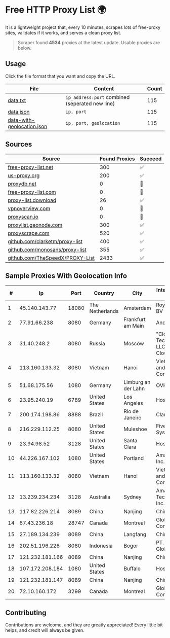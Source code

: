 
# Free HTTP Proxy List 🌍

It is a lightweight project that, every 10 minutes, scrapes lots of free-proxy sites, validates if it works, and serves a clean proxy list.


> Scraper found **4534** proxies at the latest update. Usable proxies are below.

## Usage

Click the file format that you want and copy the URL.


|File|Content|Count|
|----|-------|-----|
|[data.txt](https://raw.githubusercontent.com/themiralay/Proxy-List-World/master/data.txt)|`ip_address:port` combined (seperated new line)|115|
|[data.json](https://raw.githubusercontent.com/themiralay/Proxy-List-World/master/data.json)|`ip, port`|115|
|[data-with-geolocation.json](https://raw.githubusercontent.com/themiralay/Proxy-List-World/master/data-with-geolocation.json)|`ip, port, geolocation`|115|

## Sources

|Source|Found Proxies|Succeed|
|------|-------------|-------|
|[free-proxy-list.net](https://free-proxy-list.net)|300|✅|
|[us-proxy.org](https://www.us-proxy.org)|200|✅|
|[proxydb.net](http://proxydb.net)|0|🚫|
|[free-proxy-list.com](https://free-proxy-list.com/?page=&port=&type%5B%5D=http&type%5B%5D=https&up_time=0&search=Search)|0|🚫|
|[proxy-list.download](https://www.proxy-list.download/HTTP)|26|✅|
|[vpnoverview.com](https://vpnoverview.com/privacy/anonymous-browsing/free-proxy-servers)|0|🚫|
|[proxyscan.io](https://www.proxyscan.io)|0|🚫|
|[proxylist.geonode.com](https://proxylist.geonode.com/api/proxy-list?limit=300&page=1&sort_by=lastChecked&sort_type=desc&protocols=http,https)|300|✅|
|[proxyscrape.com](https://api.proxyscrape.com/v2/?request=displayproxies&protocol=http&timeout=10000&country=all&ssl=all&anonymity=all)|520|✅|
|[github.com/clarketm/proxy-list](https://raw.githubusercontent.com/clarketm/proxy-list/master/proxy-list-raw.txt)|400|✅|
|[github.com/monosans/proxy-list](https://raw.githubusercontent.com/monosans/proxy-list/main/proxies/http.txt)|355|✅|
|[github.com/TheSpeedX/PROXY-List](https://raw.githubusercontent.com/TheSpeedX/PROXY-List/master/http.txt)|2433|✅|


## Sample Proxies With Geolocation Info

|#|Ip|Port|Country|City|Internet Service Provider|
|-|--|----|-------|----|-------------------------|
|1|45.140.143.77|18080|The Netherlands|Amsterdam|RoyaleHosting BV|
|2|77.91.66.238|8080|Germany|Frankfurt am Main|Andrii Hrosh|
|3|31.40.248.2|8080|Russia|Moscow|"Cloud Technologies" LLC trading as Cloud.ru|
|4|113.160.133.32|8080|Vietnam|Hanoi|VietNam Post and Telecom Corporation|
|5|51.68.175.56|1080|Germany|Limburg an der Lahn|OVH SAS|
|6|23.95.240.19|6789|United States|Los Angeles|HostPapa|
|7|200.174.198.86|8888|Brazil|Rio de Janeiro|Claro S.A|
|8|216.229.112.25|8080|United States|Muleshoe|Five Area Systems, LLC|
|9|23.94.98.52|3128|United States|Santa Clara|HostPapa|
|10|44.226.167.102|1080|United States|Portland|Amazon.com, Inc.|
|11|113.160.133.32|8080|Vietnam|Hanoi|VietNam Post and Telecom Corporation|
|12|13.239.234.234|3128|Australia|Sydney|Amazon Technologies Inc.|
|13|117.82.226.214|8089|China|Nanjing|China Telecom|
|14|67.43.236.18|28747|Canada|Montreal|GloboTech Communications|
|15|27.189.134.239|8089|China|Langfang|Chinanet|
|16|202.51.196.226|8080|Indonesia|Bogor|PT. Sejahtera Globalindo|
|17|121.232.181.166|8089|China|Nanjing|Chinanet|
|18|107.172.208.184|1080|United States|Buffalo|HostPapa|
|19|121.232.181.147|8089|China|Nanjing|Chinanet|
|20|72.10.160.172|3299|Canada|Montreal|GloboTech Communications|



## Contributing

Contributions are welcome, and they are greatly appreciated! Every
little bit helps, and credit will always be given.

